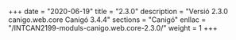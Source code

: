 +++
date        = "2020-06-19"
title       = "2.3.0"
description = "Versió 2.3.0 canigo.web.core Canigó 3.4.4"
sections    = "Canigó"
enllac		= "/INTCAN2199-moduls-canigo.web.core-2.3.0/"
weight		= 1
+++
